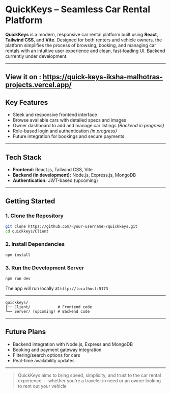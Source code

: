 # QuickKeys – Seamless Car Rental Platform

**QuickKeys** is a modern, responsive car rental platform built using **React**, **Tailwind CSS**, and **Vite**. Designed for both renters and vehicle owners, the platform simplifies the process of browsing, booking, and managing car rentals with an intuitive user experience and clean, fast-loading UI. Backend currently under development.

---
View it on : https://quick-keys-iksha-malhotras-projects.vercel.app/
---

## Key Features

* Sleek and responsive frontend interface
* Browse available cars with detailed specs and images
* Owner dashboard to add and manage car listings *(Backend in progress)*
* Role-based login and authentication *(in progress)*
* Future integration for bookings and secure payments

---

## Tech Stack

* **Frontend:** React.js, Tailwind CSS, Vite
* **Backend (in development):** Node.js, Express.js, MongoDB
* **Authentication:** JWT-based (upcoming)

---

## Getting Started

### 1. Clone the Repository

```bash
git clone https://github.com/<your-username>/quickkeys.git
cd quickkeys/Client
```

### 2. Install Dependencies

```bash
npm install
```

### 3. Run the Development Server

```bash
npm run dev
```

The app will run locally at `http://localhost:5173`

---

```
quickkeys/
├── Client/            # Frontend code
└── Server/ (upcoming) # Backend code 
```

---

## Future Plans

* Backend integration with Node.js, Express and MongoDB
* Booking and payment gateway integration
* Filtering/search options for cars
* Real-time availability updates
  
---

> QuickKeys aims to bring speed, simplicity, and trust to the car rental experience — whether you're a traveler in need or an owner looking to rent out your vehicle
